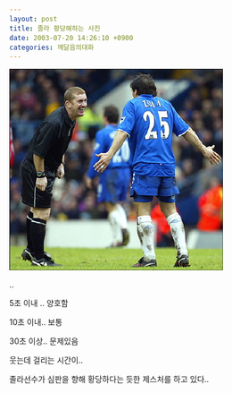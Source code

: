 ```yaml
---
layout: post
title: 졸라 황당해하는 사진
date: 2003-07-20 14:26:10 +0900
categories: 깨달음의대화
---
```

<img src="./files/attach/images/198/312/001/1058678770.jpg" border="0" alt="" />  
  
..
  
5초 이내 .. 양호함
  
10초 이내.. 보통
  
30초 이상.. 문제있음
  

  
웃는데 걸리는 시간이..
  

  

  
졸라선수가 심판을 향해 황당하다는 듯한 제스처를 하고 있다..